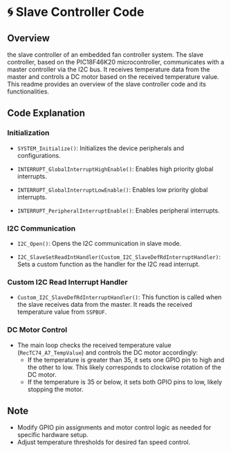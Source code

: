 # 🌀 Slave Controller Code 

## Overview
the slave controller of an embedded fan controller system. The slave controller, based on the PIC18F46K20 microcontroller, communicates with a master controller via the I2C bus. It receives temperature data from the master and controls a DC motor based on the received temperature value. This readme provides an overview of the slave controller code and its functionalities.

## Code Explanation
### Initialization
- `SYSTEM_Initialize()`: Initializes the device peripherals and configurations.
  
- `INTERRUPT_GlobalInterruptHighEnable()`: Enables high priority global interrupts.
  
- `INTERRUPT_GlobalInterruptLowEnable()`: Enables low priority global interrupts.
  
- `INTERRUPT_PeripheralInterruptEnable()`: Enables peripheral interrupts.

### I2C Communication
- `I2C_Open()`: Opens the I2C communication in slave mode.
  
- `I2C_SlaveSetReadIntHandler(Custom_I2C_SlaveDefRdInterruptHandler)`: Sets a custom function as the handler for the I2C read interrupt.

### Custom I2C Read Interrupt Handler
- `Custom_I2C_SlaveDefRdInterruptHandler()`: This function is called when the slave receives data from the master. It reads the received temperature value from `SSPBUF`.

### DC Motor Control
- The main loop checks the received temperature value (`RecTC74_A7_TempValue`) and controls the DC motor accordingly:
  - If the temperature is greater than 35, it sets one GPIO pin to high and the other to low. This likely corresponds to clockwise rotation of the DC motor.
  - If the temperature is 35 or below, it sets both GPIO pins to low, likely stopping the motor.

## Note
- Modify GPIO pin assignments and motor control logic as needed for specific hardware setup.
- Adjust temperature thresholds for desired fan speed control.
